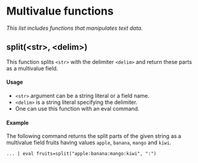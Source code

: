 # Multivalue functions

_This list includes functions that manipulates text data._



## split(\<str\>, \<delim\>)
This function splits `<str>` with the delimiter `<delim>` and return these parts as a multivalue field.

#### Usage
- `<str>` argument can be a string literal or a field name. 
- `<delim>` is a string literal specifying the delimiter. 
- One can use this function with an eval command.

#### Example
The following command returns the split parts of the given string as a multivalue field fruits having values `apple`, `banana`, `mango` and `kiwi`.
```
... | eval fruits=split("apple:banana:mango:kiwi", ":")
```
